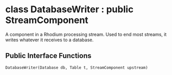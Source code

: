 class DatabaseWriter : public StreamComponent
=============================================

A component in a Rhodium processing stream. Used to end most streams, it writes whatever it receives to a database.

Public Interface Functions
--------------------------

`DatabaseWriter(Database db, Table t, StreamComponent upstream)`
